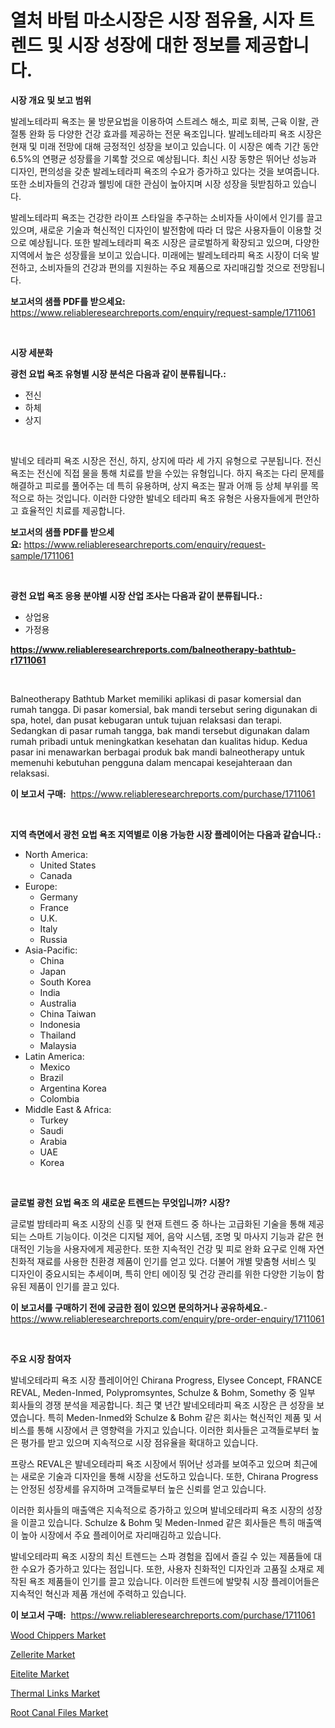 <p><h1>열처 바텀 마소시장은 시장 점유율, 시자 트렌드 및 시장 성장에 대한 정보를 제공합니다.</h1></p><p><strong>시장 개요 및 보고 범위</strong></p>
<p><p>발레노테라피 욕조는 물 방문요법을 이용하여 스트레스 해소, 피로 회복, 근육 이왈, 관절통 완화 등 다양한 건강 효과를 제공하는 전문 욕조입니다. 발레노테라피 욕조 시장은 현재 및 미래 전망에 대해 긍정적인 성장을 보이고 있습니다. 이 시장은 예측 기간 동안 6.5%의 연평균 성장률을 기록할 것으로 예상됩니다. 최신 시장 동향은 뛰어난 성능과 디자인, 편의성을 갖춘 발레노테라피 욕조의 수요가 증가하고 있다는 것을 보여줍니다. 또한 소비자들의 건강과 웰빙에 대한 관심이 높아지며 시장 성장을 뒷받침하고 있습니다.</p><p>발레노테라피 욕조는 건강한 라이프 스타일을 추구하는 소비자들 사이에서 인기를 끌고 있으며, 새로운 기술과 혁신적인 디자인이 발전함에 따라 더 많은 사용자들이 이용할 것으로 예상됩니다. 또한 발레노테라피 욕조 시장은 글로벌하게 확장되고 있으며, 다양한 지역에서 높은 성장률을 보이고 있습니다. 미래에는 발레노테라피 욕조 시장이 더욱 발전하고, 소비자들의 건강과 편의를 지원하는 주요 제품으로 자리매김할 것으로 전망됩니다.</p></p>
<p><strong>보고서의 샘플 PDF를 받으세요:</strong> <a href="https://www.reliableresearchreports.com/enquiry/request-sample/1711061">https://www.reliableresearchreports.com/enquiry/request-sample/1711061</a></p>
<p>&nbsp;</p>
<p><strong>시장 세분화</strong></p>
<p><strong>광천 요법 욕조 유형별 시장 분석은 다음과 같이 분류됩니다.:</strong></p>
<p><ul><li>전신</li><li>하체</li><li>상지</li></ul></p>
<p>&nbsp;</p>
<p><p>발네오 테라피 욕조 시장은 전신, 하지, 상지에 따라 세 가지 유형으로 구분됩니다. 전신 욕조는 전신에 직접 물을 통해 치료를 받을 수있는 유형입니다. 하지 욕조는 다리 문제를 해결하고 피로를 풀어주는 데 특히 유용하며, 상지 욕조는 팔과 어깨 등 상체 부위를 목적으로 하는 것입니다. 이러한 다양한 발네오 테라피 욕조 유형은 사용자들에게 편안하고 효율적인 치료를 제공합니다.</p></p>
<p><strong>보고서의 샘플 PDF를 받으세요:</strong>&nbsp;<a href="https://www.reliableresearchreports.com/enquiry/request-sample/1711061">https://www.reliableresearchreports.com/enquiry/request-sample/1711061</a></p>
<p>&nbsp;</p>
<p><strong> 광천 요법 욕조 응용 분야별 시장 산업 조사는 다음과 같이 분류됩니다.:</strong></p>
<p><ul><li>상업용</li><li>가정용</li></ul></p>
<p><strong><a href="https://www.reliableresearchreports.com/balneotherapy-bathtub-r1711061">https://www.reliableresearchreports.com/balneotherapy-bathtub-r1711061</a></strong></p>
<p>&nbsp;</p>
<p><p>Balneotherapy Bathtub Market memiliki aplikasi di pasar komersial dan rumah tangga. Di pasar komersial, bak mandi tersebut sering digunakan di spa, hotel, dan pusat kebugaran untuk tujuan relaksasi dan terapi. Sedangkan di pasar rumah tangga, bak mandi tersebut digunakan dalam rumah pribadi untuk meningkatkan kesehatan dan kualitas hidup. Kedua pasar ini menawarkan berbagai produk bak mandi balneotherapy untuk memenuhi kebutuhan pengguna dalam mencapai kesejahteraan dan relaksasi.</p></p>
<p><strong>이 보고서 구매:</strong>&nbsp; <a href="https://www.reliableresearchreports.com/purchase/1711061">https://www.reliableresearchreports.com/purchase/1711061</a></p>
<p>&nbsp;</p>
<p><strong>지역 측면에서 광천 요법 욕조 지역별로 이용 가능한 시장 플레이어는 다음과 같습니다.:</strong></p>
<p><ul>
    <li>
        North America:
        <ul>
            <li>United States</li>
            <li>Canada</li>
        </ul>
    </li>
    <li>
        Europe:
        <ul>
            <li>Germany</li>
            <li>France</li>
            <li>U.K.</li>
            <li>Italy</li>
            <li>Russia</li>
        </ul>
    </li>
    <li>
        Asia-Pacific:
        <ul>
            <li>China</li>
            <li>Japan</li>
            <li>South Korea</li>
            <li>India</li>
            <li>Australia</li>
            <li>China Taiwan</li>
            <li>Indonesia</li>
            <li>Thailand</li>
            <li>Malaysia</li>
        </ul>
    </li>
    <li>
        Latin America:
        <ul>
            <li>Mexico</li>
            <li>Brazil</li>
            <li>Argentina Korea</li>
            <li>Colombia</li>
        </ul>
    </li>
    <li>
        Middle East & Africa:
        <ul>
            <li>Turkey</li>
            <li>Saudi</li>
            <li>Arabia</li>
            <li>UAE</li>
            <li>Korea</li>
        </ul>
    </li>
    </ul></p>
<p>&nbsp;</p>
<p><strong>글로벌 광천 요법 욕조 의 새로운 트렌드는 무엇입니까? 시장?</strong></p>
<p><p>글로벌 밤테라피 욕조 시장의 신흥 및 현재 트렌드 중 하나는 고급화된 기술을 통해 제공되는 스마트 기능이다. 이것은 디지털 제어, 음악 시스템, 조명 및 마사지 기능과 같은 현대적인 기능을 사용자에게 제공한다. 또한 지속적인 건강 및 피로 완화 요구로 인해 자연 친화적 재료를 사용한 친환경 제품이 인기를 얻고 있다. 더불어 개별 맞춤형 서비스 및 디자인이 중요시되는 추세이며, 특히 안티 에이징 및 건강 관리를 위한 다양한 기능이 함유된 제품이 인기를 끌고 있다.</p></p>
<p><strong>이 보고서를 구매하기 전에 궁금한 점이 있으면 문의하거나 공유하세요.</strong>- <a href="https://www.reliableresearchreports.com/enquiry/pre-order-enquiry/1711061">https://www.reliableresearchreports.com/enquiry/pre-order-enquiry/1711061</a></p>
<p>&nbsp;</p>
<p><strong>주요 시장 참여자</strong></p>
<p><p>발네오테라피 욕조 시장 플레이어인 Chirana Progress, Elysee Concept, FRANCE REVAL, Meden-Inmed, Polypromsyntes, Schulze & Bohm, Somethy 중 일부 회사들의 경쟁 분석을 제공합니다. 최근 몇 년간 발네오테라피 욕조 시장은 큰 성장을 보였습니다. 특히 Meden-Inmed와 Schulze & Bohm 같은 회사는 혁신적인 제품 및 서비스를 통해 시장에서 큰 영향력을 가지고 있습니다. 이러한 회사들은 고객들로부터 높은 평가를 받고 있으며 지속적으로 시장 점유율을 확대하고 있습니다.</p><p>프랑스 REVAL은 발네오테라피 욕조 시장에서 뛰어난 성과를 보여주고 있으며 최근에는 새로운 기술과 디자인을 통해 시장을 선도하고 있습니다. 또한, Chirana Progress는 안정된 성장세를 유지하며 고객들로부터 높은 신뢰를 얻고 있습니다.</p><p>이러한 회사들의 매출액은 지속적으로 증가하고 있으며 발네오테라피 욕조 시장의 성장을 이끌고 있습니다. Schulze & Bohm 및 Meden-Inmed 같은 회사들은 특히 매출액이 높아 시장에서 주요 플레이어로 자리매김하고 있습니다.</p><p>발네오테라피 욕조 시장의 최신 트렌드는 스파 경험을 집에서 즐길 수 있는 제품들에 대한 수요가 증가하고 있다는 점입니다. 또한, 사용자 친화적인 디자인과 고품질 소재로 제작된 욕조 제품들이 인기를 끌고 있습니다. 이러한 트렌드에 발맞춰 시장 플레이어들은 지속적인 혁신과 제품 개선에 주력하고 있습니다.</p></p>
<p><strong>이 보고서 구매:</strong>&nbsp;&nbsp;<a href="https://www.reliableresearchreports.com/purchase/1711061">https://www.reliableresearchreports.com/purchase/1711061</a></p>
<p><p><a href="https://www.linkedin.com/pulse/wood-chippers-market-trends-forecast-competitive-analysis-2031-bmame?trackingId=uo6t%2Fj5rdTwhGVUVcgnVfA%3D%3D">Wood Chippers Market</a></p><p><a href="https://issuu.com/reportprime-2/docs/zellerite-market-size-2030.pptx">Zellerite Market</a></p><p><a href="https://issuu.com/reportprime-2/docs/eitelite-market-size-2030.pptx">Eitelite Market</a></p><p><a href="https://view.publitas.com/reportprime-1/analyzing-thermal-links-market-global-industry-perspective-and-forecast-2024-to-2031/">Thermal Links Market</a></p><p><a href="https://www.linkedin.com/pulse/root-canal-files-market-exploring-share-trends-future-0kyve?trackingId=X2gUto4s%2Bc36%2BiueMxkrqQ%3D%3D">Root Canal Files Market</a></p></p>